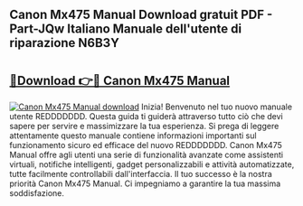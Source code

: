 ## Canon Mx475 Manual Download gratuit PDF - Part-JQw Italiano Manuale dell'utente di riparazione N6B3Y

# <h2><a href="http://dff8f3.blite.top/?on=Canon+Mx475+Manual">🔗Download 👉🔴 Canon Mx475 Manual</a></h2>

[![Canon Mx475 Manual download](https://i.imgur.com/lujVjoI.png)](http://dff8f3.blite.top/?on=Canon+Mx475+Manual)
Inizia! Benvenuto nel tuo nuovo manuale utente REDDDDDDD. Questa guida ti guiderà attraverso tutto ciò che devi sapere per servire e massimizzare la tua esperienza. Si prega di leggere attentamente questo manuale contiene informazioni importanti sul funzionamento sicuro ed efficace del nuovo REDDDDDDD. Canon Mx475 Manual offre agli utenti una serie di funzionalità avanzate come assistenti virtuali, notifiche intelligenti, gadget personalizzabili e attività automatizzate, tutte facilmente controllabili dall'interfaccia. Il tuo successo è la nostra priorità Canon Mx475 Manual. Ci impegniamo a garantire la tua massima soddisfazione.
